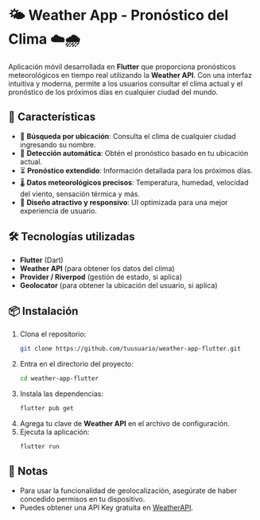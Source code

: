 
# 🌤️ Weather App - Pronóstico del Clima ☁️🌧️  

Aplicación móvil desarrollada en **Flutter** que proporciona pronósticos meteorológicos en tiempo real utilizando la **Weather API**. Con una interfaz intuitiva y moderna, permite a los usuarios consultar el clima actual y el pronóstico de los próximos días en cualquier ciudad del mundo.  

## 🚀 Características  
- 📍 **Búsqueda por ubicación**: Consulta el clima de cualquier ciudad ingresando su nombre.  
- 📡 **Detección automática**: Obtén el pronóstico basado en tu ubicación actual.  
- ⏳ **Pronóstico extendido**: Información detallada para los próximos días.  
- 🌡️ **Datos meteorológicos precisos**: Temperatura, humedad, velocidad del viento, sensación térmica y más.  
- 🎨 **Diseño atractivo y responsivo**: UI optimizada para una mejor experiencia de usuario.  

## 🛠️ Tecnologías utilizadas  
- **Flutter** (Dart)  
- **Weather API** (para obtener los datos del clima)  
- **Provider / Riverpod** (gestión de estado, si aplica)  
- **Geolocator** (para obtener la ubicación del usuario, si aplica)  

## 📦 Instalación  
1. Clona el repositorio:  
   ```bash
   git clone https://github.com/tuusuario/weather-app-flutter.git
   ```  
2. Entra en el directorio del proyecto:  
   ```bash
   cd weather-app-flutter
   ```  
3. Instala las dependencias:  
   ```bash
   flutter pub get
   ```  
4. Agrega tu clave de **Weather API** en el archivo de configuración.  
5. Ejecuta la aplicación:  
   ```bash
   flutter run
   ```  

## 📌 Notas  
- Para usar la funcionalidad de geolocalización, asegúrate de haber concedido permisos en tu dispositivo.  
- Puedes obtener una API Key gratuita en [WeatherAPI](https://www.weatherapi.com/).  
